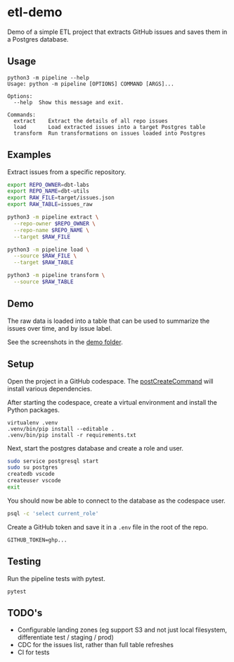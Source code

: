 # etl-demo

Demo of a simple ETL project that extracts GitHub issues and saves them in a Postgres database.

## Usage

```
python3 -m pipeline --help
Usage: python -m pipeline [OPTIONS] COMMAND [ARGS]...

Options:
  --help  Show this message and exit.

Commands:
  extract    Extract the details of all repo issues
  load       Load extracted issues into a target Postgres table
  transform  Run transformations on issues loaded into Postgres
```

## Examples

Extract issues from a specific repository.

```sh
export REPO_OWNER=dbt-labs
export REPO_NAME=dbt-utils
export RAW_FILE=target/issues.json
export RAW_TABLE=issues_raw

python3 -m pipeline extract \
  --repo-owner $REPO_OWNER \
  --repo-name $REPO_NAME \
  --target $RAW_FILE

python3 -m pipeline load \
  --source $RAW_FILE \
  --target $RAW_TABLE

python3 -m pipeline transform \
  --source $RAW_TABLE
```

## Demo

The raw data is loaded into a table that can be used to summarize the issues over time, and by issue label.

See the screenshots in the [demo folder](/demo).

## Setup

Open the project in a GitHub codespace. The [postCreateCommand](.devcontainer/postCreateCommand.sh) will install various dependencies.

After starting the codespace, create a virtual environment and install the Python packages.

```
virtualenv .venv
.venv/bin/pip install --editable .
.venv/bin/pip install -r requirements.txt
```

Next, start the postgres database and create a role and user.

```sh
sudo service postgresql start
sudo su postgres
createdb vscode
createuser vscode
exit
```

You should now be able to connect to the database as the codespace user.

```sh
psql -c 'select current_role'
```

Create a GitHub token and save it in a `.env` file in the root of the repo.

```
GITHUB_TOKEN=ghp...
```

## Testing

Run the pipeline tests with pytest.

```
pytest
```

## TODO's

- Configurable landing zones (eg support S3 and not just local filesystem, differentiate test / staging / prod)
- CDC for the issues list, rather than full table refreshes
- CI for tests
